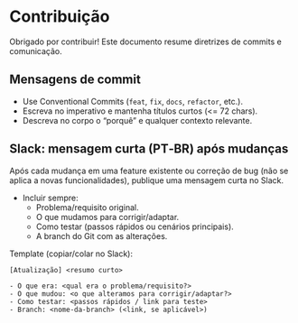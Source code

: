 # Contribuição

Obrigado por contribuir! Este documento resume diretrizes de commits e comunicação.

## Mensagens de commit

- Use Conventional Commits (`feat`, `fix`, `docs`, `refactor`, etc.).
- Escreva no imperativo e mantenha títulos curtos (<= 72 chars).
- Descreva no corpo o “porquê” e qualquer contexto relevante.

## Slack: mensagem curta (PT‑BR) após mudanças

Após cada mudança em uma feature existente ou correção de bug (não se aplica a novas funcionalidades), publique uma mensagem curta no Slack.

- Incluir sempre:
  - Problema/requisito original.
  - O que mudamos para corrigir/adaptar.
  - Como testar (passos rápidos ou cenários principais).
  - A branch do Git com as alterações.

Template (copiar/colar no Slack):

```
[Atualização] <resumo curto>

- O que era: <qual era o problema/requisito?>
- O que mudou: <o que alteramos para corrigir/adaptar?>
- Como testar: <passos rápidos / link para teste>
- Branch: <nome-da-branch> (<link, se aplicável>)
```
